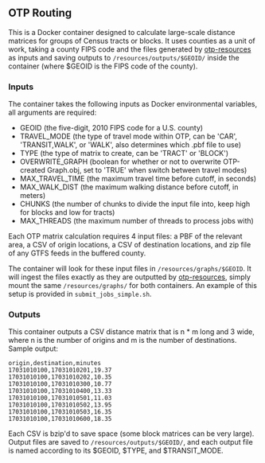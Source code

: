 ## OTP Routing

This is a Docker container designed to calculate large-scale distance matrices for groups of Census tracts or blocks. It uses counties as a unit of work, taking a county FIPS code and the files generated by [otp-resources](https://github.com/dfsnow/otp-resources) as inputs and saving outputs to `/resources/outputs/$GEOID/` inside the container (where $GEOID is the FIPS code of the county).

### Inputs
The container takes the following inputs as Docker environmental variables, all arguments are required:

- GEOID (the five-digit, 2010 FIPS code for a U.S. county)
- TRAVEL_MODE (the type of travel mode within OTP, can be 'CAR', 'TRANSIT,WALK', or 'WALK', also determines which .pbf file to use) 
- TYPE (the type of matrix to create, can be 'TRACT' or 'BLOCK')
- OVERWRITE_GRAPH (boolean for whether or not to overwrite OTP-created Graph.obj, set to 'TRUE' when switch between travel modes)
- MAX_TRAVEL_TIME (the maximum travel time before cutoff, in seconds) 
- MAX_WALK_DIST (the maximum walking distance before cutoff, in meters)
- CHUNKS (the number of chunks to divide the input file into, keep high for blocks and low for tracts)
- MAX_THREADS (the maximum number of threads to process jobs with)

Each OTP matrix calculation requires 4 input files: a PBF of the relevant area, a CSV of origin locations, a CSV of destination locations, and zip file of any GTFS feeds in the buffered county.

The container will look for these input files in `/resources/graphs/$GEOID`. It will ingest the files exactly as they are outputted by [otp-resources](https://github.com/dfsnow/otp-resources), simply mount the same `/resources/graphs/` for both containers. An example of this setup is provided in `submit_jobs_simple.sh`.

### Outputs
This container outputs a CSV distance matrix that is n * m long and 3 wide, where n is the number of origins and m is the number of destinations. Sample output:

```
origin,destination,minutes
17031010100,17031010201,19.37
17031010100,17031010202,10.35
17031010100,17031010300,10.77
17031010100,17031010400,13.33
17031010100,17031010501,11.03
17031010100,17031010502,13.95
17031010100,17031010503,16.35
17031010100,17031010600,18.35
```

Each CSV is bzip'd to save space (some block matrices can be very large). Output files are saved to `/resources/outputs/$GEOID/`, and each output file is named according to its $GEOID, $TYPE, and $TRANSIT_MODE. 

